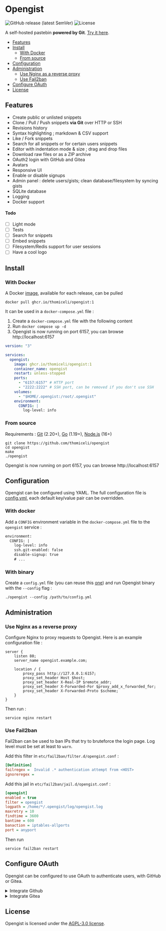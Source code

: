 # Opengist

![GitHub release (latest SemVer)](https://img.shields.io/github/v/release/thomiceli/opengist?sort=semver)
![License](https://img.shields.io/github/license/thomiceli/opengist?color=blue)

A self-hosted pastebin **powered by Git**. [Try it here](https://opengist.thomice.li).

* [Features](#features)
* [Install](#install)
    * [With Docker](#with-docker)
    * [From source](#from-source)
* [Configuration](#configuration)
* [Administration](#administration)
    * [Use Nginx as a reverse proxy](#use-nginx-as-a-reverse-proxy)
    * [Use Fail2ban](#use-fail2ban)
* [Configure OAuth](#configure-oauth)
* [License](#license)

## Features

* Create public or unlisted snippets
* Clone / Pull / Push snippets **via Git** over HTTP or SSH
* Revisions history
* Syntax highlighting ; markdown & CSV support
* Like / Fork snippets
* Search for all snippets or for certain users snippets
* Editor with indentation mode & size ; drag and drop files
* Download raw files or as a ZIP archive
* OAuth2 login with GitHub and Gitea
* Avatars
* Responsive UI
* Enable or disable signups
* Admin panel : delete users/gists; clean database/filesystem by syncing gists
* SQLite database
* Logging
* Docker support

#### Todo

- [ ] Light mode
- [ ] Tests
- [ ] Search for snippets
- [ ] Embed snippets
- [ ] Filesystem/Redis support for user sessions
- [ ] Have a cool logo

## Install

### With Docker

A Docker [image](https://github.com/users/thomiceli/packages/container/package/opengist), available for each release, can be pulled

```
docker pull ghcr.io/thomiceli/opengist:1
```

It can be used in a `docker-compose.yml` file :

1. Create a `docker-compose.yml` file with the following content
2. Run `docker compose up -d`
3. Opengist is now running on port 6157, you can browse http://localhost:6157

```yml
version: "3"

services:
  opengist:
    image: ghcr.io/thomiceli/opengist:1
    container_name: opengist
    restart: unless-stopped
    ports:
      - "6157:6157" # HTTP port
      - "2222:2222" # SSH port, can be removed if you don't use SSH
    volumes:
      - "$HOME/.opengist:/root/.opengist"
    environment:
      CONFIG: |
        log-level: info
```

### From source

Requirements : [Git](https://git-scm.com/downloads) (2.20+), [Go](https://go.dev/doc/install) (1.19+), [Node.js](https://nodejs.org/en/download/) (16+)

```shell
git clone https://github.com/thomiceli/opengist
cd opengist
make
./opengist
```

Opengist is now running on port 6157, you can browse http://localhost:6157

## Configuration

Opengist can be configured using YAML. The full configuration file is [config.yml](config.yml), each default key/value
pair can be overridden.

### With docker

Add a `CONFIG` environment variable in the `docker-compose.yml` file to the `opengist` service :

```diff
environment:
  CONFIG: |
    log-level: info
    ssh.git-enabled: false
    disable-signup: true
    # ...
```

### With binary

Create a `config.yml` file (you can reuse this [one](config.yml)) and run Opengist binary with the `--config` flag :

```shell
./opengist --config /path/to/config.yml
```


## Administration

### Use Nginx as a reverse proxy

Configure Nginx to proxy requests to Opengist. Here is an example configuration file :
```
server {
    listen 80;
    server_name opengist.example.com;

    location / {
        proxy_pass http://127.0.0.1:6157;
        proxy_set_header Host $host;
        proxy_set_header X-Real-IP $remote_addr;
        proxy_set_header X-Forwarded-For $proxy_add_x_forwarded_for;
        proxy_set_header X-Forwarded-Proto $scheme;
    }
}
```

Then run :
```shell
service nginx restart 
```

### Use Fail2ban

Fail2ban can be used to ban IPs that try to bruteforce the login page.
Log level must be set at least to `warn`.

Add this filter in `etc/fail2ban/filter.d/opengist.conf` :
```ini
[Definition]
failregex =  Invalid .* authentication attempt from <HOST>
ignoreregex =
```

Add this jail in `etc/fail2ban/jail.d/opengist.conf` :
```ini
[opengist]
enabled = true
filter = opengist
logpath = /home/*/.opengist/log/opengist.log
maxretry = 10
findtime = 3600
bantime = 600
banaction = iptables-allports
port = anyport
```

Then run
```shell
service fail2ban restart 
```

## Configure OAuth

Opengist can be configured to use OAuth to authenticate users, with GitHub or Gitea.

<details>
<summary>Integrate Github</summary>

* Add a new OAuth app in your [Github account settings](https://github.com/settings/applications/new)
* Set 'Authorization callback URL' to `http://opengist.domain/oauth/github/callback`
* Copy the 'Client ID' and 'Client Secret' and add them to the configuration :
  ```yaml
  github.client-key: <key>
  github.secret: <secret>
  ```
</details>

<details>
<summary>Integrate Gitea</summary>

* Add a new OAuth app in Application settings from the [Gitea instance](https://gitea.com/user/settings/applications)
* Set 'Redirect URI' to `http://opengist.domain/oauth/gitea/callback`
* Copy the 'Client ID' and 'Client Secret' and add them to the configuration :
  ```yaml
  gitea.client-key: <key>
  gitea.secret: <secret>
  # URL of the Gitea instance. Default: https://gitea.com/
  gitea.url: http://localhost:3000
  ```
</details>

## License

Opengist is licensed under the [AGPL-3.0 license](LICENSE).
